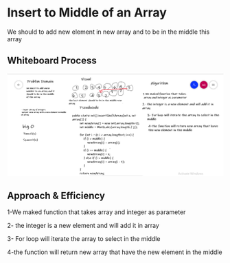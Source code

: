 # Insert to Middle of an Array

We should to add new element in new array and to be in the middle this array

## Whiteboard Process

![fd](white2.PNG)


## Approach & Efficiency

1-We maked function that takes
 array and integer as parameter

2- the integer is a new element and will add it in array

3- For loop will iterate the array to select in the middle

4-the function will return new array that have the new element in the middle